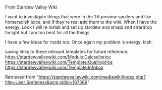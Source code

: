 From Stardew Valley Wiki

I want to investigate things that were in the 1.6 preview spoilers and like horseradish juice, and if they're real add them to the wiki. When I have the energy. Look I will re install and set up stardew and smapi and strardrop tonight but I am too beat for all the things.

I have a few ideas for mods too. Once again my problem is energy. blah.

saving links to these relevant templates for future reference. https://stardewvalleywiki.com/Module:Calcsellprice https://stardewvalleywiki.com/Template:Qualityprice https://stardewvalleywiki.com/Template:Infobox

Retrieved from "https://stardewvalleywiki.com/mediawiki/index.php?title=User:Spriteless&amp;oldid=167566"